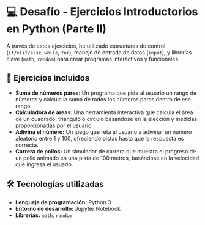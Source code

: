 # 💻 Desafío - Ejercicios Introductorios en Python (Parte II)

A través de estos ejercicios, he utilizado estructuras de control (`if/elif/else`, `while`, `for`), manejo de entrada de datos (`input`), y librerías clave (`math`, `random`) para crear programas interactivos y funcionales.

## 🚀 Ejercicios incluidos

* **Suma de números pares:** Un programa que pide al usuario un rango de números y calcula la suma de todos los números pares dentro de ese rango.
* **Calculadora de áreas:** Una herramienta interactiva que calcula el área de un cuadrado, triángulo o círculo basándose en la elección y medidas proporcionadas por el usuario.
* **Adivina el número:** Un juego que reta al usuario a adivinar un número aleatorio entre 1 y 100, ofreciendo pistas hasta que la respuesta es correcta.
* **Carrera de pollos:** Un simulador de carrera que muestra el progreso de un pollo animado en una pista de 100 metros, basándose en la velocidad que ingresa el usuario.

## 🛠️ Tecnologías utilizadas

* **Lenguaje de programación:** Python 3
* **Entorno de desarrollo:** Jupyter Notebook
* **Librerías:** `math`, `random`
